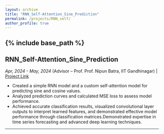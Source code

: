 ```yaml
---
layout: archive
title: "RNN_Self-Attention_Sine_Prediction"
permalink: /projects/RNN_self/
author_profile: true
---
```


{% include base_path %}
-----

## RNN_Self-Attention_Sine_Prediction
_Apr, 2024 - May, 2024_
(Advisor – Prof. Prof. Nipun Batra, IIT Gandhinagar) | [Project Link](https://github.com/Nihar1402-iit/RNN_Self-Attention_Sine_Prediction)

- Created a simple RNN model and a custom self-attention model for predicting sine and cosine values.
- Analyzed prediction curves and calculated MSE loss to assess model performance.
- Achieved accurate classification results, visualized convolutional layer outputs to interpret learned features, and demonstrated effective model performance through classification matrices.Demonstrated expertise in time series forecasting and advanced deep learning techniques.
---

